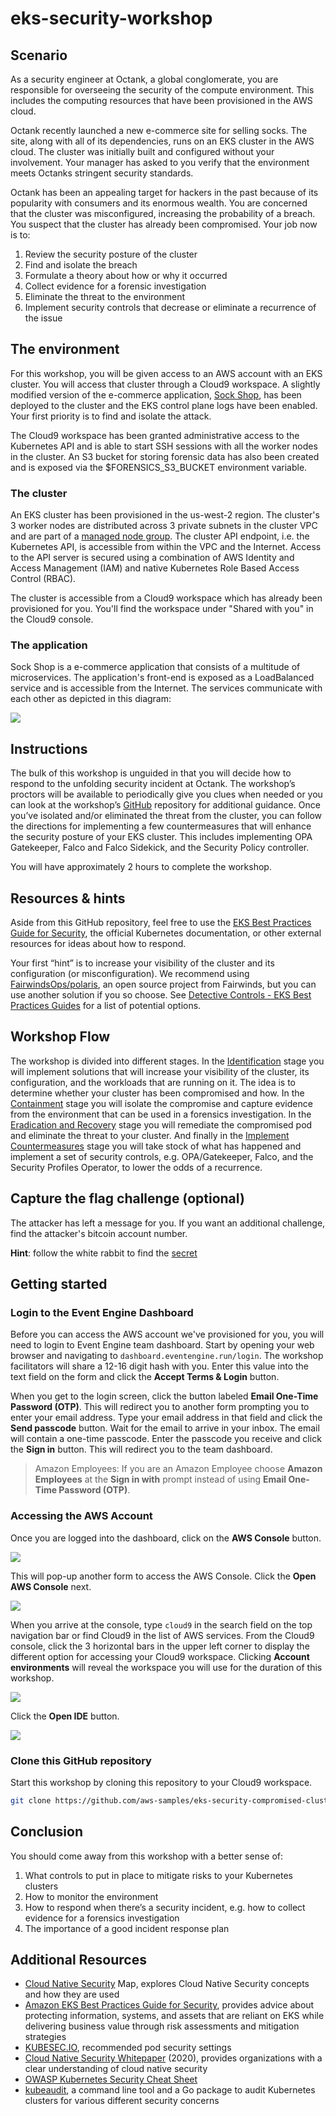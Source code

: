 # eks-security-workshop
## Scenario
As a security engineer at Octank, a global conglomerate, you are responsible for overseeing the security of the compute environment. This includes the computing resources that have been provisioned in the AWS cloud. 

Octank recently launched a new e-commerce site for selling socks. The site, along with all of its dependencies, runs on an EKS cluster in the AWS cloud.  The cluster was initially built and configured without your involvement. Your manager has asked to you verify that the environment meets Octanks stringent security standards. 

Octank has been an appealing target for hackers in the past because of its popularity with consumers and its enormous wealth. You are concerned that the cluster was misconfigured, increasing the probability of a breach. You suspect that the cluster has already been compromised. Your job now is to: 

1. Review the security posture of the cluster
2. Find and isolate the breach
3. Formulate a theory about how or why it occurred
4. Collect evidence for a forensic investigation
5. Eliminate the threat to the environment
6. Implement security controls that decrease or eliminate a recurrence of the issue

## The environment
For this workshop, you will be given access to an AWS account with an EKS cluster. You will access that cluster through a Cloud9 workspace. A slightly modified version of the e-commerce application, [Sock Shop](https://microservices-demo.github.io/), has been deployed to the cluster and the EKS control plane logs have been enabled. Your first priority is to find and isolate the attack. 

The Cloud9 workspace has been granted administrative access to the Kubernetes API and is able to start SSH sessions with all the worker nodes in the cluster. An S3 bucket for storing forensic data has also been created and is exposed via the $FORENSICS_S3_BUCKET environment variable.

### The cluster
An EKS cluster has been provisioned in the us-west-2 region. The cluster's 3 worker nodes are distributed across 3 private subnets in the cluster VPC and are part of a [managed node group](https://docs.aws.amazon.com/eks/latest/userguide/managed-node-groups.html). The cluster API endpoint, i.e. the Kubernetes API, is accessible from within the VPC and the Internet. Access to the API server is secured using a combination of AWS Identity and Access Management (IAM) and native Kubernetes Role Based Access Control (RBAC). 

The cluster is accessible from a Cloud9 workspace which has already been provisioned for you. You'll find the workspace under "Shared with you" in the Cloud9 console. 

### The application
Sock Shop is a e-commerce application that consists of a multitude of microservices. The application's front-end is exposed as a LoadBalanced service and is accessible from the Internet. The services communicate with each other as depicted in this diagram:

![](./images/app-architecture.png)

## Instructions
The bulk of this workshop is unguided in that you will decide how to respond to the unfolding security incident at Octank. The workshop’s proctors will be available to periodically give you clues when needed or you can look at the workshop’s [GitHub](https://github.com/aws-samples/eks-security-compromised-cluster-remediation) repository for additional guidance. Once you’ve isolated and/or eliminated the threat from the cluster, you can follow the directions for implementing a few countermeasures that will enhance the security posture of your EKS cluster. This includes implementing OPA Gatekeeper, Falco and Falco Sidekick, and the Security Policy controller.

You will have approximately 2 hours to complete the workshop. 

## Resources & hints
Aside from this GitHub repository, feel free to use the [EKS Best Practices Guide for Security](https://aws.github.io/aws-eks-best-practices/security/docs/), the official Kubernetes documentation, or other external resources for ideas about how to respond. 

Your first “hint” is to increase your visibility of the cluster and its configuration (or misconfiguration). We recommend using [FairwindsOps/polaris](https://github.com/FairwindsOps/polaris), an open source project from Fairwinds, but you can use another solution if you so choose. See [Detective Controls - EKS Best Practices Guides](https://aws.github.io/aws-eks-best-practices/security/docs/detective/) for a list of potential options.

## Workshop Flow
The workshop is divided into different stages. In the [Identification](./Identification) stage you will implement solutions that will increase your visibility of the cluster, its configuration, and the workloads that are running on it. The idea is to determine whether your cluster has been compromised and how. In the [Containment](./Containment) stage you will isolate the compromise and capture evidence from the environment that can be used in a forensics investigation. In the [Eradication and Recovery](./Eradication_Recovery) stage you will remediate the compromised pod and eliminate the threat to your cluster. And finally in the [Implement Countermeasures](./Implement_Countermeasures) stage you will take stock of what has happened and implement a set of security controls, e.g. OPA/Gatekeeper, Falco, and the Security Profiles Operator, to lower the odds of a recurrence. 

## Capture the flag challenge (optional)
The attacker has left a message for you. If you want an additional challenge, find the attacker's bitcoin account number. 

**Hint**: follow the white rabbit to find the [secret](https://kubernetes.io/docs/tasks/run-application/access-api-from-pod/#without-using-a-proxy)

## Getting started
### Login to the Event Engine Dashboard
Before you can access the AWS account we've provisioned for you, you will need to login to Event Engine team dashboard. Start by opening your web browser and navigating to `dashboard.eventengine.run/login`. The workshop facilitators will share a 12-16 digit hash with you. Enter this value into the text field on the form and click the **Accept Terms & Login** button. 

When you get to the login screen, click the button labeled **Email One-Time Password (OTP)**. This will redirect you to another form prompting you to enter your email address. Type your email address in that field and click the **Send passcode** button. Wait for the email to arrive in your inbox. The email will contain a one-time passcode. Enter the passcode you receive and click the **Sign in** button. This will redirect you to the team dashboard. 

> Amazon Employees: If you are an Amazon Employee choose **Amazon Employees** at the **Sign in with** prompt instead of using **Email One-Time Password (OTP)**.

### Accessing the AWS Account
Once you are logged into the dashboard, click on the **AWS Console** button. 

![](./images/ee-1.png)

This will pop-up another form to access the AWS Console. Click the **Open AWS Console** next. 

![](./images/ee-2.png)

When you arrive at the console, type `cloud9` in the search field on the top navigation bar or find Cloud9 in the list of AWS services. From the Cloud9 console, click the 3 horizontal bars in the upper left corner to display the different option for accessing your Cloud9 workspace. Clicking **Account environments** will reveal the workspace you will use for the duration of this workshop. 

![](./images/c9-1.png)

Click the **Open IDE** button. 

![](./images/c9-2.png)
### Clone this GitHub repository
Start this workshop by cloning this repository to your Cloud9 workspace. 

```bash
git clone https://github.com/aws-samples/eks-security-compromised-cluster-remediation.git
```
## Conclusion
You should come away from this workshop with a better sense of: 

1. What controls to put in place to mitigate risks to your Kubernetes clusters
2. How to monitor the environment
3. How to respond when there’s a security incident, e.g. how to collect evidence for a forensics investigation
4. The importance of a good incident response plan

## Additional Resources
- [Cloud Native Security](https://cnsmap.netlify.app/) Map, explores Cloud Native Security concepts and how they are used
- [Amazon EKS Best Practices Guide for Security](https://aws.github.io/aws-eks-best-practices/security/docs/), provides advice about protecting information, systems, and assets that are reliant on EKS while delivering business value through risk assessments and mitigation strategies
- [KUBESEC.IO](https://kubesec.io/), recommended pod security settings
- [Cloud Native Security Whitepaper](https://github.com/cncf/tag-security/blob/main/security-whitepaper/cloud-native-security-whitepaper.md) (2020), provides organizations with a clear understanding of cloud native security
- [OWASP Kubernetes Security Cheat Sheet](https://cheatsheetseries.owasp.org/cheatsheets/Kubernetes_Security_Cheat_Sheet.html)
- [kubeaudit](https://github.com/Shopify/kubeaudit), a command line tool and a Go package to audit Kubernetes clusters for various different security concerns
